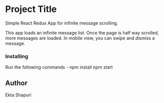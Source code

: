# Project Title
Simple React Redux App for infinite message scrolling.

This app loads an infinite message list. Once the page is half way scrolled, more messages are loaded. In mobile view, you can swipe and dismiss a message.

### Installing

Run the following commands -
npm install
npm start

## Author

Ekta Shapuri
